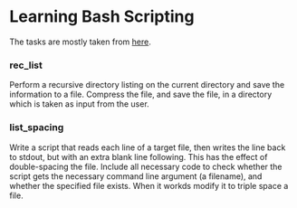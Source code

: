 # Learning Bash Scripting

The tasks are mostly taken from [here](https://www.linuxtopia.org/online_books/advanced_bash_scripting_guide/writingscripts.html). 

### rec_list 
Perform a recursive directory listing on the current directory and save the information to a file. Compress the file, and save the file, in a directory which is taken as input from the user.

### list_spacing
Write a script that reads each line of a target file, then writes the line back to stdout, but with an extra blank line following. This has the effect of double-spacing the file.
Include all necessary code to check whether the script gets the necessary command line argument (a filename), and whether the specified file exists. When it workds modify it to triple space a file.
